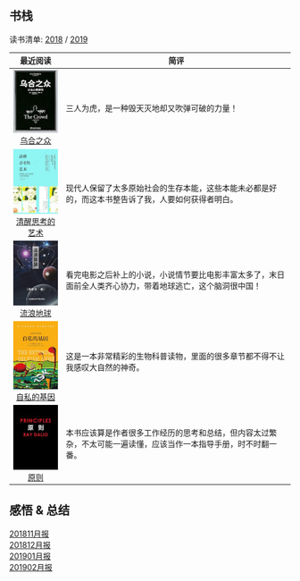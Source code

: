 ## 书栈

读书清单: [2018](./2018/README.md) / [2019](./2019/README.md)

|                         最近阅读                            |                       简评                             |
|:----------------------------------------------------------:|--------------------------------------------------------|
|[![](./pic/0019.jpg)<br>乌合之众](./2019/乌合之众.md)| 三人为虎，是一种毁天灭地却又吹弹可破的力量！  |
|[![](./pic/0018.jpg)<br>清醒思考的艺术](./2019/清醒思考的艺术.md)| 现代人保留了太多原始社会的生存本能，这些本能未必都是好的，而这本书整告诉了我，人要如何获得者明白。  |
|[![](./pic/s001.jpg)<br>流浪地球](./2019/流浪地球.md)         | 看完电影之后补上的小说，小说情节要比电影丰富太多了，末日面前全人类齐心协力，带着地球逃亡，这个脑洞很中国！  |
|[![](./pic/0017.jpg)<br>自私的基因](./2019/自私的基因.md)      | 这是一本非常精彩的生物科普读物，里面的很多章节都不得不让我感叹大自然的神奇。  |
|[![](./pic/0016.jpg)<br>原则](./2019/原则.md)                | 本书应该算是作者很多工作经历的思考和总结，但内容太过繁杂，不太可能一遍读懂，应该当作一本指导手册，时不时翻一番。  |


## 感悟 & 总结
[201811月报](./ARTS-201811月报.md)  
[201812月报](./ARTS-201812月报.md)  
[201901月报](./ARTS-201901月报.md)  
[201902月报](./ARTS-201902.md)  
